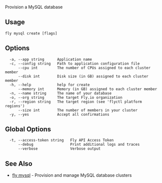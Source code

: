 Provision a MySQL database


## Usage
~~~
fly mysql create [flags]
~~~

## Options

~~~
  -a, --app string      Application name
  -c, --config string   Path to application configuration file
      --cpu int         The number of CPUs assigned to each cluster member
      --disk int        Disk size (in GB) assigned to each cluster member
  -h, --help            help for create
      --memory int      Memory (in GB) assigned to each cluster member
  -n, --name string     The name of your database
  -o, --org string      The target Fly.io organization
  -r, --region string   The target region (see 'flyctl platform regions')
      --size int        The number of members in your cluster
  -y, --yes             Accept all confirmations
~~~

## Global Options

~~~
  -t, --access-token string   Fly API Access Token
      --debug                 Print additional logs and traces
      --verbose               Verbose output
~~~

## See Also

* [fly mysql](/docs/flyctl/mysql/)	 - Provision and manage MySQL database clusters

